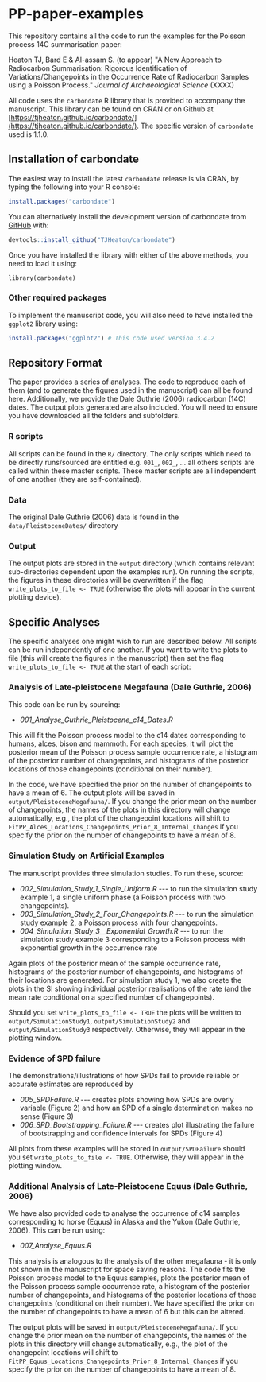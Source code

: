 # PP-paper-examples
This repository contains all the code to run the examples for the Poisson process 14C summarisation paper:

Heaton TJ, Bard E & Al-assam S. (to appear) "A New Approach to Radiocarbon Summarisation: Rigorous Identification of Variations/Changepoints in the Occurrence Rate of Radiocarbon Samples using a Poisson Process." _Journal of Archaeological Science_ (XXXX)

All code uses the `carbondate` R library that is provided to accompany the manuscript. This library can be found on CRAN or on Github at [https://tjheaton.github.io/carbondate/](https://tjheaton.github.io/carbondate/). The specific version of `carbondate` used is 1.1.0.

## Installation of carbondate
The easiest way to install the latest `carbondate` release is via CRAN, by typing the following into your R console:
``` r
install.packages("carbondate")
```
You can alternatively install the development version of carbondate from
[GitHub](https://github.com/) with:
``` r
devtools::install_github("TJHeaton/carbondate")
```
Once you have installed the library with either of the above methods, you need to load it using:
```{r}
library(carbondate)
```

### Other required packages 
To implement the manuscript code, you will also need to have installed the `ggplot2` library using:
``` r
install.packages("ggplot2") # This code used version 3.4.2
```

## Repository Format 
The paper provides a series of analyses. The code to reproduce each of them (and to generate the figures used in the manuscript) can all be found here. Additionally, we provide the Dale Guthrie (2006) radiocarbon (14C) dates. The output plots generated are also included. You will need to ensure you have downloaded all the folders and subfolders.  

### R scripts
All scripts can be found in the `R/` directory. The only scripts which need to be directly runs/sourced are entitled e.g. `001_`, `002_`, ... all others scripts are called within these master scripts. These master scripts are all independent of one another (they are self-contained).

### Data
The original Dale Guthrie (2006) data is found in the `data/PleistoceneDates/` directory

### Output
The output plots are stored in the `output` directory (which contains relevant sub-directories dependent upon the examples run). On running the scripts, the figures in these directories will be overwritten if the flag `write_plots_to_file <- TRUE` (otherwise the plots will appear in the current plotting device).     

## Specific Analyses

The specific analyses one might wish to run are described below. All scripts can be run independently of one another. If you want to write the plots to file (this will create the figures in the manuscript) then set the flag `write_plots_to_file <- TRUE` at the start of each script: 

### Analysis of Late-pleistocene Megafauna (Dale Guthrie, 2006)
This code can be run by sourcing:

- *001_Analyse_Guthrie_Pleistocene_c14_Dates.R* 

This will fit the Poisson process model to the c14 dates corresponding to humans, alces, bison and mammoth. For each species, it will plot the posterior mean of the Poisson process sample occurrence rate, a histogram of the posterior number of changepoints, and histograms of the posterior locations of those changepoints (conditional on their number).

In the code, we have specified the prior on the number of changepoints to have a mean of 6. The output plots will be saved in `output/PleistoceneMegafauna/`.  If you change the prior mean on the number of changepoints, the names of the plots in this directory will change automatically, e.g., the plot of the changepoint locations will shift to `FitPP_Alces_Locations_Changepoints_Prior_8_Internal_Changes` if you specify the prior on the number of changepoints to have a mean of 8. 

### Simulation Study on Artificial Examples
The manuscript provides three simulation studies. To run these, source:

- *002_Simulation_Study_1_Single_Uniform.R* --- to run the simulation study example 1, a single uniform phase (a Poisson process with two changepoints).
- *003_Simulation_Study_2_Four_Changepoints.R* --- to run the simulation study example 2, a Poisson process with four changepoints.
- *004_Simulation_Study_3__Exponential_Growth.R* --- to run the simulation study example 3 corresponding to a Poisson process with exponential growth in the occurrence rate

Again plots of the posterior mean of the sample occurrence rate, histograms of the posterior number of changepoints, and histograms of their locations are generated. For simulation study 1, we also create the plots in the SI showing individual posterior realisations of the rate (and the mean rate conditional on a specified number of changepoints).  

Should you set `write_plots_to_file <- TRUE` the plots will be written to `output/SimulationStudy1`, `output/SimulationStudy2` and `output/SimulationStudy3` respectively. Otherwise, they will appear in the plotting window.

### Evidence of SPD failure
The demonstrations/illustrations of how SPDs fail to provide reliable or accurate estimates are reproduced by

- *005_SPDFailure.R* --- creates plots showing how SPDs are overly variable (Figure 2) and how an SPD of a single determination makes no sense (Figure 3)
- *006_SPD_Bootstrapping_Failure.R* --- creates plot illustrating the failure of bootstrapping and confidence intervals for SPDs (Figure 4) 

All plots from these examples will be stored in `output/SPDFailure` should you set `write_plots_to_file <- TRUE`. Otherwise, they will appear in the plotting window.

### Additional Analysis of Late-Pleistocene Equus (Dale Guthrie, 2006)
We have also provided code to analyse the occurrence of c14 samples corresponding to horse (Equus) in Alaska and the Yukon (Dale Guthrie, 2006). This can be run using:

- *007_Analyse_Equus.R* 

This analysis is analogous to the analysis of the other megafauna - it is only not shown in the manuscript for space saving reasons. The code fits the Poisson process model to the Equus samples, plots the posterior mean of the Poisson process sample occurrence rate, a histogram of the posterior number of changepoints, and histograms of the posterior locations of those changepoints (conditional on their number). We have specified the prior on the number of changepoints to have a mean of 6 but this can be altered. 

The output plots will be saved in `output/PleistoceneMegafauna/`. If you change the prior mean on the number of changepoints, the names of the plots in this directory will change automatically, e.g., the plot of the changepoint locations will shift to `FitPP_Equus_Locations_Changepoints_Prior_8_Internal_Changes` if you specify the prior on the number of changepoints to have a mean of 8. 









